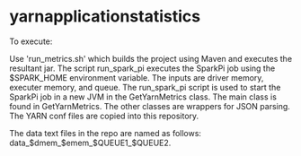 yarnapplicationstatistics
=========================

To execute:

Use 'run_metrics.sh' which builds the project using Maven and executes the resultant jar. The script run_spark_pi executes the SparkPi job using the $SPARK_HOME environment variable. The inputs are driver memory, executer memory, and queue. The run_spark_pi script is used to start the SparkPi job in a new JVM in the GetYarnMetrics class. The main class is found in GetYarnMetrics. The other classes are wrappers for JSON parsing. The YARN conf files are copied into this repository.

The data text files in the repo are named as follows: data_$dmem_$emem_$QUEUE1_$QUEUE2.

